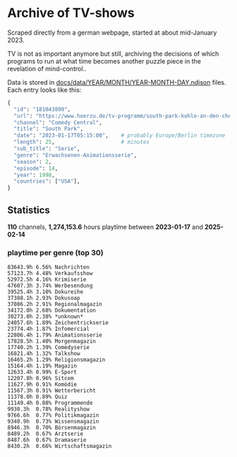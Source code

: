 # Archive of TV-shows

Scraped directly from a german webpage, started at about mid-January 2023.

TV is not as important anymore but still, archiving the decisions of which programs to run at what time
becomes another puzzle piece in the revelation of mind-control.. 

Data is stored in [docs/data/YEAR/MONTH/YEAR-MONTH-DAY.ndjson](docs/data/) files. 
Each entry looks like this:

```python
{
  "id": "181043890", 
  "url": "https://www.hoerzu.de/tv-programm/south-park-kohle-an-den-chefkoch/bid_181043890/", 
  "channel": "Comedy Central", 
  "title": "South Park", 
  "date": "2023-01-17T05:15:00",    # probably Europe/Berlin timezone 
  "length": 25,                     # minutes 
  "sub_title": "Serie", 
  "genre": "Erwachsenen-Animationsserie", 
  "season": 2, 
  "episode": 14, 
  "year": 1998, 
  "countries": ["USA"],
}
```

## Statistics

**110** channels, **1,274,153.6** hours playtime between **2023-01-17** and **2025-02-14**


### playtime per genre (top 30)

    83643.9h 6.56% Nachrichten
    57123.7h 4.48% Verkaufsshow
    52972.5h 4.16% Krimiserie
    47607.3h 3.74% Werbesendung
    39525.4h 3.10% Dokureihe
    37388.1h 2.93% Dokusoap
    37086.2h 2.91% Regionalmagazin
    34172.0h 2.68% Dokumentation
    30273.0h 2.38% *unknown*
    24057.6h 1.89% Zeichentrickserie
    23774.4h 1.87% Infomercial
    22806.4h 1.79% Animationsserie
    17828.5h 1.40% Morgenmagazin
    17740.2h 1.39% Comedyserie
    16821.4h 1.32% Talkshow
    16465.2h 1.29% Religionsmagazin
    15164.4h 1.19% Magazin
    12633.4h 0.99% E-Sport
    12207.8h 0.96% Sitcom
    11627.9h 0.91% Komödie
    11567.3h 0.91% Wetterbericht
    11378.0h 0.89% Quiz
    11149.4h 0.88% Programmende
    9930.3h  0.78% Realityshow
    9766.6h  0.77% Politikmagazin
    9340.9h  0.73% Wissensmagazin
    8946.3h  0.70% Börsenmagazin
    8489.2h  0.67% Arztserie
    8487.6h  0.67% Dramaserie
    8430.2h  0.66% Wirtschaftsmagazin
